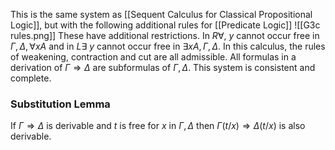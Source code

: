 This is the same system as [[Sequent Calculus for Classical Propositional Logic]], but with the following additional rules for [[Predicate Logic]]
![[G3c rules.png]]
These have additional restrictions. 
In $R\forall$, $y$ cannot occur free in $\Gamma,\Delta,\forall xA$ and in $L\exists$ $y$ cannot occur free in $\exists x A,\Gamma,\Delta$.
In this calculus, the rules of weakening, contraction and cut are all admissible.
All formulas in a derivation of $\Gamma \Rightarrow \Delta$ are subformulas of $\Gamma,\Delta$.
This system is consistent and complete.

### Substitution Lemma

If $\Gamma \Rightarrow \Delta$ is derivable and $t$ is free for $x$ in $\Gamma,\Delta$ then $\Gamma(t/x)\Rightarrow \Delta(t/x)$ is also derivable.